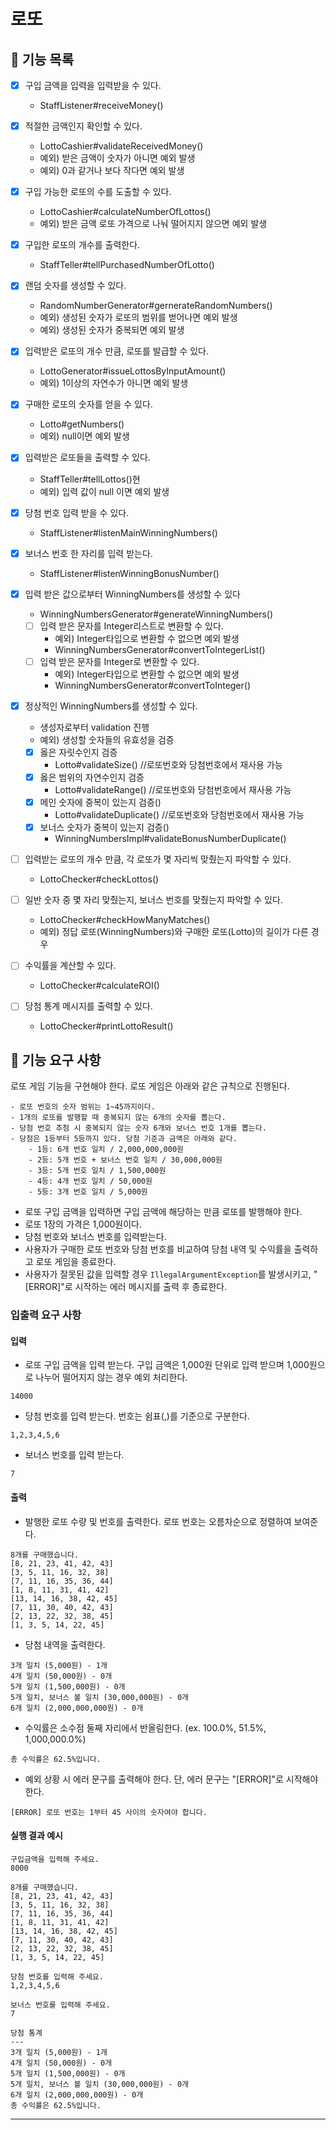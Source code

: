 # 로또

## 🚀 기능 목록

- [x] 구입 금액을 입력을 입력받을 수 있다.
    - StaffListener#receiveMoney()
- [x] 적절한 금액인지 확인할 수 있다.
  - LottoCashier#validateReceivedMoney()
  - 예외) 받은 금액이 숫자가 아니면 예외 발생
  - 예외) 0과 같거나 보다 작다면 예외 발생
- [x] 구입 가능한 로또의 수를 도출할 수 있다.
  - LottoCashier#calculateNumberOfLottos()
  - 예외) 받은 금액 로또 가격으로 나눠 떨어지지 않으면 예외 발생
- [x] 구입한 로또의 개수를 출력한다.
  - StaffTeller#tellPurchasedNumberOfLotto()
  
- [x] 랜덤 숫자를 생성할 수 있다.
  - RandomNumberGenerator#gernerateRandomNumbers()
  - 예외) 생성된 숫자가 로또의 범위를 벋어나면 예외 발생
  - 예외) 생성된 숫자가 중복되면 예외 발생
- [x] 입력받은 로또의 개수 만큼, 로또를 발급할 수 있다.
  - LottoGenerator#issueLottosByInputAmount()
  - 예외) 1이상의 자연수가 아니면 예외 발생
- [x] 구매한 로또의 숫자를 얻을 수 있다.
  - Lotto#getNumbers()
  - 예외) null이면 예외 발생
- [x] 입력받은 로또들을 출력할 수 있다.
  - StaffTeller#tellLottos()현
  - 예외) 입력 값이 null 이면 예외 발생
        
- [x] 당첨 번호 입력 받을 수 있다.
  - StaffListener#listenMainWinningNumbers()
- [x] 보너스 번호 한 자리를 입력 받는다.
  - StaffListener#listenWinningBonusNumber()
- [x] 입력 받은 값으로부터 WinningNumbers를 생성할 수 있다
  - WinningNumbersGenerator#generateWinningNumbers()
  - [ ] 입력 받은 문자를 Integer리스트로 변환할 수 있다.
    - 예외) Integer타입으로 변환할 수 없으면 예외 발생
    - WinningNumbersGenerator#convertToIntegerList()
  - [ ] 입력 받은 문자를 Integer로 변환할 수 있다.
    - 예외) Integer타입으로 변환할 수 없으면 예외 발생
    - WinningNumbersGenerator#convertToInteger()
- [x] 정상적인 WinningNumbers를 생성할 수 있다.
  - 생성자로부터 validation 진행 
  - 예외) 생성할 숫자들의 유효성을 검증
  - [x] 옳은 자릿수인지 검증
     - Lotto#validateSize() //로또번호와 당첨번호에서 재사용 가능
  - [x] 옳은 범위의 자연수인지 검증
    - Lotto#validateRange() //로또번호와 당첨번호에서 재사용 가능
  - [x] 메인 숫자에 중복이 있는지 검증()
    - Lotto#validateDuplicate() //로또번호와 당첨번호에서 재사용 가능
  - [x] 보너스 숫자가 중복이 있는지 검증()
    - WinningNumbersImpl#validateBonusNumberDuplicate()

- [ ] 입력받는 로또의 개수 만큼, 각 로또가 몇 자리씩 맞췄는지 파악할 수 있다.
  - LottoChecker#checkLottos()
- [ ] 일반 숫자 중 몇 자리 맞췄는지, 보너스 번호를 맞췄는지 파악할 수 있다.
  - LottoChecker#checkHowManyMatches()
  - 예외) 정답 로또(WinningNumbers)와 구매한 로또(Lotto)의 길이가 다른 경우
- [ ] 수익률을 계산할 수 있다.
  - LottoChecker#calculateROI()
- [ ] 당첨 통계 메시지를 출력할 수 있다.
  - LottoChecker#printLottoResult()
  
## 🚀 기능 요구 사항

로또 게임 기능을 구현해야 한다. 로또 게임은 아래와 같은 규칙으로 진행된다.

```
- 로또 번호의 숫자 범위는 1~45까지이다.
- 1개의 로또를 발행할 때 중복되지 않는 6개의 숫자를 뽑는다.
- 당첨 번호 추첨 시 중복되지 않는 숫자 6개와 보너스 번호 1개를 뽑는다.
- 당첨은 1등부터 5등까지 있다. 당첨 기준과 금액은 아래와 같다.
    - 1등: 6개 번호 일치 / 2,000,000,000원
    - 2등: 5개 번호 + 보너스 번호 일치 / 30,000,000원
    - 3등: 5개 번호 일치 / 1,500,000원
    - 4등: 4개 번호 일치 / 50,000원
    - 5등: 3개 번호 일치 / 5,000원
```

- 로또 구입 금액을 입력하면 구입 금액에 해당하는 만큼 로또를 발행해야 한다.
- 로또 1장의 가격은 1,000원이다.
- 당첨 번호와 보너스 번호를 입력받는다.
- 사용자가 구매한 로또 번호와 당첨 번호를 비교하여 당첨 내역 및 수익률을 출력하고 로또 게임을 종료한다.
- 사용자가 잘못된 값을 입력할 경우 `IllegalArgumentException`를 발생시키고, "[ERROR]"로 시작하는 에러 메시지를 출력 후 종료한다.

### 입출력 요구 사항

#### 입력

- 로또 구입 금액을 입력 받는다. 구입 금액은 1,000원 단위로 입력 받으며 1,000원으로 나누어 떨어지지 않는 경우 예외 처리한다.

```
14000
```

- 당첨 번호를 입력 받는다. 번호는 쉼표(,)를 기준으로 구분한다.

```
1,2,3,4,5,6
```

- 보너스 번호를 입력 받는다.

```
7
```

#### 출력

- 발행한 로또 수량 및 번호를 출력한다. 로또 번호는 오름차순으로 정렬하여 보여준다.

```
8개를 구매했습니다.
[8, 21, 23, 41, 42, 43] 
[3, 5, 11, 16, 32, 38] 
[7, 11, 16, 35, 36, 44] 
[1, 8, 11, 31, 41, 42] 
[13, 14, 16, 38, 42, 45] 
[7, 11, 30, 40, 42, 43] 
[2, 13, 22, 32, 38, 45] 
[1, 3, 5, 14, 22, 45]
```

- 당첨 내역을 출력한다.

```
3개 일치 (5,000원) - 1개
4개 일치 (50,000원) - 0개
5개 일치 (1,500,000원) - 0개
5개 일치, 보너스 볼 일치 (30,000,000원) - 0개
6개 일치 (2,000,000,000원) - 0개
```

- 수익률은 소수점 둘째 자리에서 반올림한다. (ex. 100.0%, 51.5%, 1,000,000.0%)

```
총 수익률은 62.5%입니다.
```

- 예외 상황 시 에러 문구를 출력해야 한다. 단, 에러 문구는 "[ERROR]"로 시작해야 한다.

```
[ERROR] 로또 번호는 1부터 45 사이의 숫자여야 합니다.
```

#### 실행 결과 예시

```
구입금액을 입력해 주세요.
8000

8개를 구매했습니다.
[8, 21, 23, 41, 42, 43] 
[3, 5, 11, 16, 32, 38] 
[7, 11, 16, 35, 36, 44] 
[1, 8, 11, 31, 41, 42] 
[13, 14, 16, 38, 42, 45] 
[7, 11, 30, 40, 42, 43] 
[2, 13, 22, 32, 38, 45] 
[1, 3, 5, 14, 22, 45]

당첨 번호를 입력해 주세요.
1,2,3,4,5,6

보너스 번호를 입력해 주세요.
7

당첨 통계
---
3개 일치 (5,000원) - 1개
4개 일치 (50,000원) - 0개
5개 일치 (1,500,000원) - 0개
5개 일치, 보너스 볼 일치 (30,000,000원) - 0개
6개 일치 (2,000,000,000원) - 0개
총 수익률은 62.5%입니다.
```

---